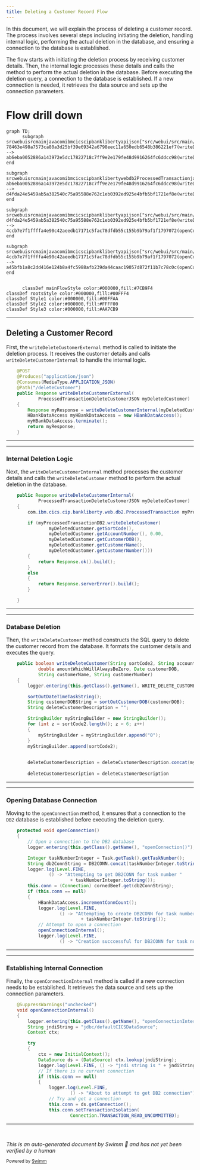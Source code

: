 ```yaml
---
title: Deleting a Customer Record Flow
---
```

In this document, we will explain the process of deleting a customer record. The process involves several steps including initiating the deletion, handling internal logic, performing the actual deletion in the database, and ensuring a connection to the database is established.

The flow starts with initiating the deletion process by receiving customer details. Then, the internal logic processes these details and calls the method to perform the actual deletion in the database. Before executing the deletion query, a connection to the database is established. If a new connection is needed, it retrieves the data source and sets up the connection parameters.

# Flow drill down

```mermaid
graph TD;
      subgraph srcwebuisrcmainjavacomibmcicscipbanklibertyapijson["src/webui/src/main/java/com/ibm/cics/cip/bankliberty/api/json"]
78463e498a7573ca80a3d25bf39e69342a6798eec11a650edb6548b386221ef7(writeDeleteCustomerExternal) --> ab6eba0052886a143972e5dc17822718c7ff9e2e179fe48d9916264fc6ddcc98(writeDeleteCustomerInternal)
end

subgraph srcwebuisrcmainjavacomibmcicscipbanklibertywebdb2ProcessedTransactionjava["src/webui/src/main/java/com/ibm/cics/cip/bankliberty/web/db2/ProcessedTransaction.java"]
ab6eba0052886a143972e5dc17822718c7ff9e2e179fe48d9916264fc6ddcc98(writeDeleteCustomerInternal) --> d4fda24e5459ab5a382540c75a95588e762c1eb0392ed925e4bfb5bf1721ef8e(writeDeleteCustomer)
end

subgraph srcwebuisrcmainjavacomibmcicscipbanklibertyapijson["src/webui/src/main/java/com/ibm/cics/cip/bankliberty/api/json"]
d4fda24e5459ab5a382540c75a95588e762c1eb0392ed925e4bfb5bf1721ef8e(writeDeleteCustomer) --> 4ccb7e7f1ffffa4e90c42aeedb17171c5fac78dfdb55c155b9b79af1f1797072(openConnection)
end

subgraph srcwebuisrcmainjavacomibmcicscipbanklibertyapijson["src/webui/src/main/java/com/ibm/cics/cip/bankliberty/api/json"]
4ccb7e7f1ffffa4e90c42aeedb17171c5fac78dfdb55c155b9b79af1f1797072(openConnection) --> a45bfb1a8c2dd416e124b8a4fc5988afb239da44caac19057d872f11b7c78c0c(openConnectionInternal)
end


      classDef mainFlowStyle color:#000000,fill:#7CB9F4
classDef rootsStyle color:#000000,fill:#00FFF4
classDef Style1 color:#000000,fill:#00FFAA
classDef Style2 color:#000000,fill:#FFFF00
classDef Style3 color:#000000,fill:#AA7CB9
```

<SwmSnippet path="/src/webui/src/main/java/com/ibm/cics/cip/bankliberty/api/json/ProcessedTransactionResource.java" line="339">

---

## Deleting a Customer Record

First, the <SwmToken path="src/webui/src/main/java/com/ibm/cics/cip/bankliberty/api/json/ProcessedTransactionResource.java" pos="343:5:5" line-data="	public Response writeDeleteCustomerExternal(">`writeDeleteCustomerExternal`</SwmToken> method is called to initiate the deletion process. It receives the customer details and calls <SwmToken path="src/webui/src/main/java/com/ibm/cics/cip/bankliberty/api/json/ProcessedTransactionResource.java" pos="346:7:7" line-data="		Response myResponse = writeDeleteCustomerInternal(myDeletedCustomer);">`writeDeleteCustomerInternal`</SwmToken> to handle the internal logic.

```java
	@POST
	@Produces("application/json")
	@Consumes(MediaType.APPLICATION_JSON)
	@Path("/deleteCustomer")
	public Response writeDeleteCustomerExternal(
			ProcessedTransactionDeleteCustomerJSON myDeletedCustomer)
	{
		Response myResponse = writeDeleteCustomerInternal(myDeletedCustomer);
		HBankDataAccess myHBankDataAccess = new HBankDataAccess();
		myHBankDataAccess.terminate();
		return myResponse;
	}
```

---

</SwmSnippet>

<SwmSnippet path="/src/webui/src/main/java/com/ibm/cics/cip/bankliberty/api/json/ProcessedTransactionResource.java" line="353">

---

### Internal Deletion Logic

Next, the <SwmToken path="src/webui/src/main/java/com/ibm/cics/cip/bankliberty/api/json/ProcessedTransactionResource.java" pos="353:5:5" line-data="	public Response writeDeleteCustomerInternal(">`writeDeleteCustomerInternal`</SwmToken> method processes the customer details and calls the <SwmToken path="src/webui/src/main/java/com/ibm/cics/cip/bankliberty/api/json/ProcessedTransactionResource.java" pos="358:6:6" line-data="		if (myProcessedTransactionDB2.writeDeleteCustomer(">`writeDeleteCustomer`</SwmToken> method to perform the actual deletion in the database.

```java
	public Response writeDeleteCustomerInternal(
			ProcessedTransactionDeleteCustomerJSON myDeletedCustomer)
	{
		com.ibm.cics.cip.bankliberty.web.db2.ProcessedTransaction myProcessedTransactionDB2 = new com.ibm.cics.cip.bankliberty.web.db2.ProcessedTransaction();

		if (myProcessedTransactionDB2.writeDeleteCustomer(
				myDeletedCustomer.getSortCode(),
				myDeletedCustomer.getAccountNumber(), 0.00,
				myDeletedCustomer.getCustomerDOB(),
				myDeletedCustomer.getCustomerName(),
				myDeletedCustomer.getCustomerNumber()))
		{
			return Response.ok().build();
		}
		else
		{
			return Response.serverError().build();
		}

	}
```

---

</SwmSnippet>

<SwmSnippet path="/src/webui/src/main/java/com/ibm/cics/cip/bankliberty/web/db2/ProcessedTransaction.java" line="628">

---

### Database Deletion

Then, the <SwmToken path="src/webui/src/main/java/com/ibm/cics/cip/bankliberty/web/db2/ProcessedTransaction.java" pos="628:5:5" line-data="	public boolean writeDeleteCustomer(String sortCode2, String accountNumber,">`writeDeleteCustomer`</SwmToken> method constructs the SQL query to delete the customer record from the database. It formats the customer details and executes the query.

```java
	public boolean writeDeleteCustomer(String sortCode2, String accountNumber,
			double amountWhichWillAlwaysBeZero, Date customerDOB,
			String customerName, String customerNumber)
	{
		logger.entering(this.getClass().getName(), WRITE_DELETE_CUSTOMER);

		sortOutDateTimeTaskString();
		String customerDOBString = sortOutCustomerDOB(customerDOB);
		String deleteCustomerDescription = "";

		StringBuilder myStringBuilder = new StringBuilder();
		for (int z = sortCode2.length(); z < 6; z++)
		{
			myStringBuilder = myStringBuilder.append("0");
		}
		myStringBuilder.append(sortCode2);

		
		deleteCustomerDescription = deleteCustomerDescription.concat(myStringBuilder.toString());
		
		deleteCustomerDescription = deleteCustomerDescription
```

---

</SwmSnippet>

<SwmSnippet path="/src/webui/src/main/java/com/ibm/cics/cip/bankliberty/api/json/HBankDataAccess.java" line="69">

---

### Opening Database Connection

Moving to the <SwmToken path="src/webui/src/main/java/com/ibm/cics/cip/bankliberty/api/json/HBankDataAccess.java" pos="69:5:5" line-data="	protected void openConnection()">`openConnection`</SwmToken> method, it ensures that a connection to the <SwmToken path="src/webui/src/main/java/com/ibm/cics/cip/bankliberty/api/json/HBankDataAccess.java" pos="71:13:13" line-data="		// Open a connection to the DB2 database">`DB2`</SwmToken> database is established before executing the deletion query.

```java
	protected void openConnection()
	{
		// Open a connection to the DB2 database
		logger.entering(this.getClass().getName(), "openConnection()");

		Integer taskNumberInteger = Task.getTask().getTaskNumber();
		String db2ConnString = DB2CONN.concat(taskNumberInteger.toString());
		logger.log(Level.FINE,
				() -> "Attempting to get DB2CONN for task number "
						+ taskNumberInteger.toString());
		this.conn = (Connection) cornedBeef.get(db2ConnString);
		if (this.conn == null)
		{
			HBankDataAccess.incrementConnCount();
			logger.log(Level.FINE,
					() -> "Attempting to create DB2CONN for task number "
							+ taskNumberInteger.toString());
			// Attempt to open a connection
			openConnectionInternal();
			logger.log(Level.FINE,
					() -> "Creation succcessful for DB2CONN for task number "
```

---

</SwmSnippet>

<SwmSnippet path="/src/webui/src/main/java/com/ibm/cics/cip/bankliberty/api/json/HBankDataAccess.java" line="162">

---

### Establishing Internal Connection

Finally, the <SwmToken path="src/webui/src/main/java/com/ibm/cics/cip/bankliberty/api/json/HBankDataAccess.java" pos="163:3:3" line-data="	void openConnectionInternal()">`openConnectionInternal`</SwmToken> method is called if a new connection needs to be established. It retrieves the data source and sets up the connection parameters.

```java
	@SuppressWarnings("unchecked")
	void openConnectionInternal()
	{
		logger.entering(this.getClass().getName(), "openConnectionInternal");
		String jndiString = "jdbc/defaultCICSDataSource";
		Context ctx;

		try
		{
			ctx = new InitialContext();
			DataSource ds = (DataSource) ctx.lookup(jndiString);
			logger.log(Level.FINE, () -> "jndi string is " + jndiString);
			// If there is no current connection
			if (this.conn == null)
			{
				logger.log(Level.FINE,
						() -> "About to attempt to get DB2 connection");
				// Try and get a connection
				this.conn = ds.getConnection();
				this.conn.setTransactionIsolation(
						Connection.TRANSACTION_READ_UNCOMMITTED);
```

---

</SwmSnippet>

&nbsp;

*This is an auto-generated document by Swimm 🌊 and has not yet been verified by a human*

<SwmMeta version="3.0.0" repo-id="Z2l0aHViJTNBJTNBY2ljcy1iYW5raW5nLXNhbXBsZS1hcHBsaWNhdGlvbi1jYnNhLUlCTS1EZW1vJTNBJTNBU3dpbW0tRGVtbw==" repo-name="cics-banking-sample-application-cbsa-IBM-Demo"><sup>Powered by [Swimm](/)</sup></SwmMeta>
